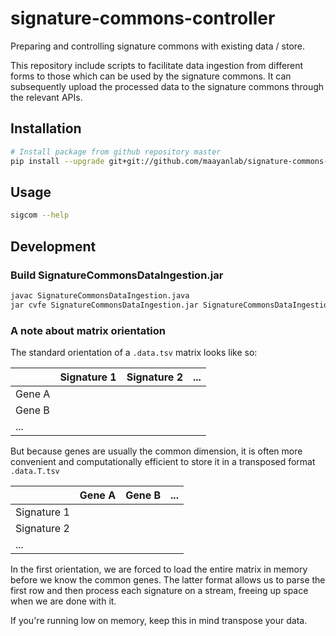 # signature-commons-controller

Preparing and controlling signature commons with existing data / store.

This repository include scripts to facilitate data ingestion from different forms to those which can be used by the signature commons. It can subsequently upload the processed data to the signature commons through the relevant APIs.

## Installation
```bash
# Install package from github repository master
pip install --upgrade git+git://github.com/maayanlab/signature-commons-controller.git
```

## Usage
```bash
sigcom --help
```

## Development

### Build SignatureCommonsDataIngestion.jar
```bash
javac SignatureCommonsDataIngestion.java
jar cvfe SignatureCommonsDataIngestion.jar SignatureCommonsDataIngestion SignatureCommonsDataIngestion.class
```

### A note about matrix orientation
The standard orientation of a `.data.tsv` matrix looks like so:

|      |Signature 1|Signature 2|...|
|------|-----------|-----------|---|
|Gene A|           |           |   |
|Gene B|           |           |   |
| ...  |           |           |   |

But because genes are usually the common dimension, it is often more convenient and computationally efficient to store it in a transposed format `.data.T.tsv`

|           |Gene A|Gene B|...|
|-----------|------|------|---|
|Signature 1|      |      |   |
|Signature 2|      |      |   |
|   ...     |      |      |   |

In the first orientation, we are forced to load the entire matrix in memory before we know the common genes. The latter format allows us to parse the first row and then process each signature on a stream, freeing up space when we are done with it.

If you're running low on memory, keep this in mind transpose your data.
